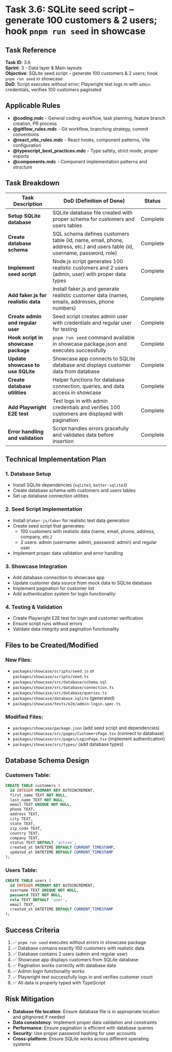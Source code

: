 # Task 3.6: SQLite seed script – generate 100 customers & 2 users; hook `pnpm run seed` in showcase

## Task Reference

**Task ID**: 3.6  
**Sprint**: 3 - Data layer & Main layouts  
**Objective**: SQLite seed script – generate 100 customers & 2 users; hook `pnpm run seed` in showcase  
**DoD**: Script executes without error; Playwright test logs in with `admin` credentials, verifies 100 customers paginated

## Applicable Rules

- **@coding.mdc** - General coding workflow, task planning, feature branch creation, PR process
- **@gitflow_rules.mdc** - Git workflow, branching strategy, commit conventions
- **@react_vite_rules.mdc** - React hooks, component patterns, Vite configuration
- **@typescript_best_practices.mdc** - Type safety, strict mode, proper imports
- **@components.mdc** - Component implementation patterns and structure

## Task Breakdown

| Task Description                    | DoD (Definition of Done)                                                                                                  | Status   |
| ----------------------------------- | ------------------------------------------------------------------------------------------------------------------------- | -------- |
| **Setup SQLite database**           | SQLite database file created with proper schema for customers and users tables                                            | Complete |
| **Create database schema**          | SQL schema defines customers table (id, name, email, phone, address, etc.) and users table (id, username, password, role) | Complete |
| **Implement seed script**           | Node.js script generates 100 realistic customers and 2 users (admin, user) with proper data types                         | Complete |
| **Add faker.js for realistic data** | Install faker.js and generate realistic customer data (names, emails, addresses, phone numbers)                           | Complete |
| **Create admin and regular user**   | Seed script creates admin user with credentials and regular user for testing                                              | Complete |
| **Hook script in showcase package** | `pnpm run seed` command available in showcase package.json and executes successfully                                      | Complete |
| **Update showcase to use SQLite**   | Showcase app connects to SQLite database and displays customer data from database                                         | Complete |
| **Create database utilities**       | Helper functions for database connection, queries, and data access in showcase                                            | Complete |
| **Add Playwright E2E test**         | Test logs in with admin credentials and verifies 100 customers are displayed with pagination                              | Complete |
| **Error handling and validation**   | Script handles errors gracefully and validates data before insertion                                                      | Complete |

## Technical Implementation Plan

### 1. Database Setup

- Install SQLite dependencies (`sqlite3`, `better-sqlite3`)
- Create database schema with customers and users tables
- Set up database connection utilities

### 2. Seed Script Implementation

- Install `@faker-js/faker` for realistic test data generation
- Create seed script that generates:
  - 100 customers with realistic data (name, email, phone, address, company, etc.)
  - 2 users: admin (username: admin, password: admin) and regular user
- Implement proper data validation and error handling

### 3. Showcase Integration

- Add database connection to showcase app
- Update customer data source from mock data to SQLite database
- Implement pagination for customer list
- Add authentication system for login functionality

### 4. Testing & Validation

- Create Playwright E2E test for login and customer verification
- Ensure script runs without errors
- Validate data integrity and pagination functionality

## Files to be Created/Modified

### New Files:

- `packages/showcase/scripts/seed.js` or `packages/showcase/scripts/seed.ts`
- `packages/showcase/src/database/schema.sql`
- `packages/showcase/src/database/connection.ts`
- `packages/showcase/src/database/queries.ts`
- `packages/showcase/database.sqlite` (generated)
- `packages/showcase/tests/e2e/admin-login.spec.ts`

### Modified Files:

- `packages/showcase/package.json` (add seed script and dependencies)
- `packages/showcase/src/pages/CustomersPage.tsx` (connect to database)
- `packages/showcase/src/pages/LoginPage.tsx` (implement authentication)
- `packages/showcase/src/types/` (add database types)

## Database Schema Design

### Customers Table:

```sql
CREATE TABLE customers (
  id INTEGER PRIMARY KEY AUTOINCREMENT,
  first_name TEXT NOT NULL,
  last_name TEXT NOT NULL,
  email TEXT UNIQUE NOT NULL,
  phone TEXT,
  address TEXT,
  city TEXT,
  state TEXT,
  zip_code TEXT,
  country TEXT,
  company TEXT,
  status TEXT DEFAULT 'active',
  created_at DATETIME DEFAULT CURRENT_TIMESTAMP,
  updated_at DATETIME DEFAULT CURRENT_TIMESTAMP
);
```

### Users Table:

```sql
CREATE TABLE users (
  id INTEGER PRIMARY KEY AUTOINCREMENT,
  username TEXT UNIQUE NOT NULL,
  password TEXT NOT NULL,
  role TEXT DEFAULT 'user',
  email TEXT,
  created_at DATETIME DEFAULT CURRENT_TIMESTAMP
);
```

## Success Criteria

1. ✅ `pnpm run seed` executes without errors in showcase package
2. ✅ Database contains exactly 100 customers with realistic data
3. ✅ Database contains 2 users (admin and regular user)
4. ✅ Showcase app displays customers from SQLite database
5. ✅ Pagination works correctly with database data
6. ✅ Admin login functionality works
7. ✅ Playwright test successfully logs in and verifies customer count
8. ✅ All data is properly typed with TypeScript

## Risk Mitigation

- **Database file location**: Ensure database file is in appropriate location and gitignored if needed
- **Data consistency**: Implement proper data validation and constraints
- **Performance**: Ensure pagination is efficient with database queries
- **Security**: Use proper password hashing for user accounts
- **Cross-platform**: Ensure SQLite works across different operating systems
